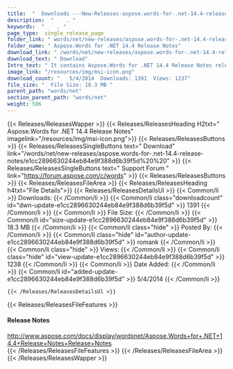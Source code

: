 ```yaml
---
title:  "  Downloads ---New-Releases-aspose.words-for-.net-14.4-release-notes . " 
description:  "    . " 
keywords:  "    . " 
page_type:  single_release_page
folder_link: " words/net/new-releases/aspose.words-for-.net-14.4-release-notes/"
folder_name: " Aspose.Words for .NET 14.4 Release Notes"
download_link: " /words/net/new-releases/aspose.words-for-.net-14.4-release-notes/e1cc2896630244eb84e9f388d6b39f5d"
download_text: " Download"
Intro_text: " It contains Aspose.Words for .NET 14.4 Release Notes release."
image_link: "/resources/img/msi-icon.png"
download_count: "   5/4/2014  Downloads: 1391  Views: 1237"
file_size: "  File Size: 18.3 MB "
parent_path: "words/net"
section_parent_path: "words/net"
weight: 506
---
```


{{< Releases/ReleasesWapper >}}
  {{< Releases/ReleasesHeading H2txt=" Aspose.Words for .NET 14.4 Release Notes" imagelink="/resources/img/msi-icon.png">}}
  {{< Releases/ReleasesButtons >}}
    {{< Releases/ReleasesSingleButtons text=" Download" link="/words/net/new-releases/aspose.words-for-.net-14.4-release-notes/e1cc2896630244eb84e9f388d6b39f5d%20%20" >}}
    {{< Releases/ReleasesSingleButtons text=" Support Forum " link="https://forum.aspose.com/c/words" >}}
  {{< Releases/ReleasesButtons >}}
  {{< Releases/ReleasesFileArea >}}
    {{< Releases/ReleasesHeading h4txt="File Details">}}
    {{< Releases/ReleasesDetailsUl >}}
            {{< Common/li  >}} Downloads: {{< /Common/li >}} 
      {{< Common/li class="downloadcount" id="dwn-update-e1cc2896630244eb84e9f388d6b39f5d" >}} 1391 {{< /Common/li >}} 
      {{< Common/li  >}} File Size: {{< /Common/li >}} 
      {{< Common/li id="size-update-e1cc2896630244eb84e9f388d6b39f5d" >}} 18.3 MB {{< /Common/li >}} 
      {{< Common/li  class="hide" >}} Posted By: {{< /Common/li >}} 
      {{< Common/li class="hide" id="author-update-e1cc2896630244eb84e9f388d6b39f5d" >}} romank {{< /Common/li >}} 
      {{< Common/li class="hide"  >}} Views: {{< /Common/li >}} 
      {{< Common/li class="hide" id="view-update-e1cc2896630244eb84e9f388d6b39f5d" >}} 1238 {{< /Common/li >}} 
      {{< Common/li  >}} Date Added: {{< /Common/li >}} 
      {{< Common/li id="added-update-e1cc2896630244eb84e9f388d6b39f5d" >}} 5/4/2014 {{< /Common/li >}} 

    {{< /Releases/ReleasesDetailsUl >}}

  {{< Releases/ReleasesFileFeatures >}}
      <h4>Release Notes</h4><div><a href="http://www.aspose.com/docs/display/wordsnet/Aspose.Words+for+.NET+14.4+Release+Notes+Release+Notes">http://www.aspose.com/docs/display/wordsnet/Aspose.Words+for+.NET+14.4+Release+Notes+Release+Notes</a></div>
  {{< /Releases/ReleasesFileFeatures >}}
 {{< /Releases/ReleasesFileArea >}}
{{< /Releases/ReleasesWapper >}}


